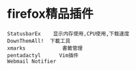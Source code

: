 # firefox精品插件  

```
StatusbarEx    显示内存使用,CPU使用,下载速度
DownThemAll!  下載工具
xmarks            書籤管理
pentadactyl      Vim插件
Webmail Notifier
```
